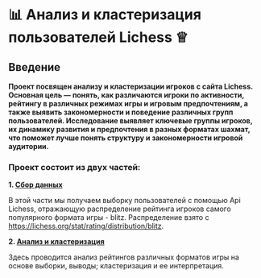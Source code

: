 #  📊 Анализ и кластеризация пользователей Lichess ♕
## Введение
**Проект посвящен анализу и кластеризации игроков с сайта Lichess. Основная цель — понять, как различаются игроки по активности, рейтингу в различных режимах игры и игровым предпочтениям, а также выявить закономерности и поведение различных групп пользователей. Исследование выявляет ключевые группы игроков, их динамику развития и предпочтения в разных форматах шахмат, что поможет лучше понять структуру и закономерности игровой аудитории.**
### Проект состоит из двух частей:
**1. [Сбор данных](https://github.com/DataM0ney/Lichess_project/blob/main/get_users_data.ipynb)**

В этой части мы получаем выборку пользователей с помощью Api Lichess, отражающую распределение рейтинга игроков самого популярного формата игры - blitz. Распределение взято с https://lichess.org/stat/rating/distribution/blitz.

**2. [Анализ и кластеризация](https://github.com/DataM0ney/Lichess_project/blob/main/analysis%26clustering.ipynb)**

Здесь проводится анализ рейтингов различных форматов игры на основе выборки, выводы; кластеризация и ее интерпретация.
